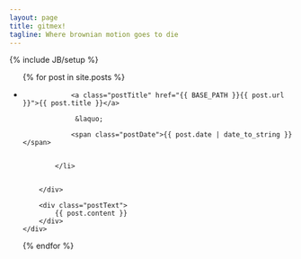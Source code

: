 ```yaml
---
layout: page
title: gitmex!
tagline: Where brownian motion goes to die
---
```

{% include JB/setup %}
<ul class="posts">
  {% for post in site.posts %}
  	<div class="postContainer">
		<div class="postHeader">
			<li>
				 
				<a class="postTitle" href="{{ BASE_PATH }}{{ post.url }}">{{ post.title }}</a>
			
				 &laquo;
			
				<span class="postDate">{{ post.date | date_to_string }}</span>
			
			
			</li>
				
				
		</div>

		<div class="postText">
	    	{{ post.content }}
		</div>
	</div>
  {% endfor %}
</ul>
